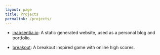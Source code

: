 ```yaml
---
layout: page
title: Projects
permalink: /projects/
---
```


- <a href="http://inabsentia.io">inabsentia.io</a>: A static generated website, used as a personal blog and portfolio.

- <a href="http://github.com/inabsencia/breakout">breakout</a>: A breakout inspired game with online high scores.  
